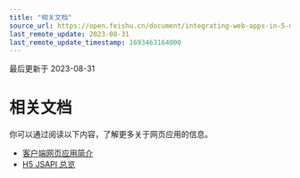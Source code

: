 ```yaml
---
title: "相关文档"
source_url: https://open.feishu.cn/document/integrating-web-apps-in-5-minutes/related-documents
last_remote_update: 2023-08-31
last_remote_update_timestamp: 1693463164000
---
```

最后更新于 2023-08-31

# 相关文档

你可以通过阅读以下内容，了解更多关于网页应用的信息。

- [客户端网页应用简介](https://open.feishu.cn/document/uYjL24iN/uMTMuMTMuMTM/introduction)
- [H5 JSAPI 总览](https://open.feishu.cn/document/uYjL24iN/uMTMuMTMuMTM/)
